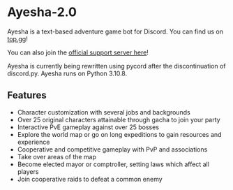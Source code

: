 # Ayesha-2.0

Ayesha is a text-based adventure game bot for Discord. You can find us on [top.gg](https://top.gg/bot/767234703161294858)!

You can also join the [official support server here](https://discord.gg/FRTTARhN44)!


Ayesha is currently being rewritten using pycord after the discontinuation of discord.py.
Ayesha runs on Python 3.10.8.

## Features
- Character customization with several jobs and backgrounds
- Over 25 original characters attainable through gacha to join your party
- Interactive PvE gameplay against over 25 bosses
- Explore the world map or go on long expeditions to gain resources and experience
- Cooperative and competitive gameplay with PvP and associations
- Take over areas of the map
- Become elected mayor or comptroller, setting laws which affect all players
- Join cooperative raids to defeat a common enemy

